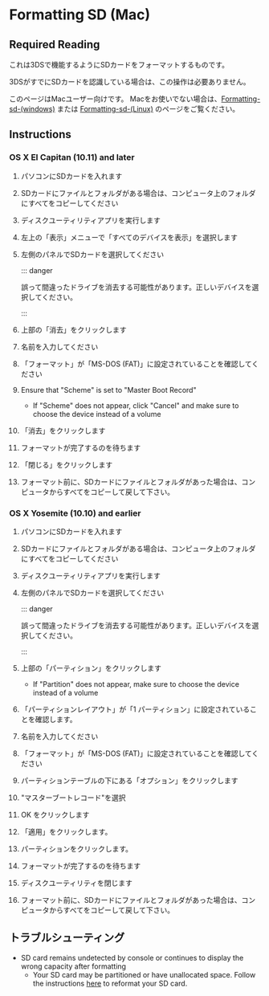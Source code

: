 # Formatting SD (Mac)

## Required Reading

これは3DSで機能するようにSDカードをフォーマットするものです。

3DSがすでにSDカードを認識している場合は、この操作は必要ありません。

このページはMacユーザー向けです。 Macをお使いでない場合は、[Formatting-sd-(windows)](formatting-sd-\(windows\)) または [Formatting-sd-(Linux)](formatting-sd-\(linux\)) のページをご覧ください。

## Instructions

### OS X El Capitan (10.11) and later

1. パソコンにSDカードを入れます

2. SDカードにファイルとフォルダがある場合は、コンピュータ上のフォルダにすべてをコピーしてください

3. ディスクユーティリティアプリを実行します

4. 左上の「表示」メニューで「すべてのデバイスを表示」を選択します

5. 左側のパネルでSDカードを選択してください

   ::: danger

   誤って間違ったドライブを消去する可能性があります。正しいデバイスを選択してください。

   :::

6. 上部の「消去」をクリックします

7. 名前を入力してください

8. 「フォーマット」が「MS-DOS (FAT)」に設定されていることを確認してください

9. Ensure that "Scheme" is set to "Master Boot Record"
   - If "Scheme" does not appear, click "Cancel" and make sure to choose the device instead of a volume

10. 「消去」をクリックします

11. フォーマットが完了するのを待ちます

12. 「閉じる」をクリックします

13. フォーマット前に、SDカードにファイルとフォルダがあった場合は、コンピュータからすべてをコピーして戻して下さい。

### OS X Yosemite (10.10) and earlier

1. パソコンにSDカードを入れます

2. SDカードにファイルとフォルダがある場合は、コンピュータ上のフォルダにすべてをコピーしてください

3. ディスクユーティリティアプリを実行します

4. 左側のパネルでSDカードを選択してください

   ::: danger

   誤って間違ったドライブを消去する可能性があります。正しいデバイスを選択してください。

   :::

5. 上部の「パーティション」をクリックします
   - If "Partition" does not appear, make sure to choose the device instead of a volume

6. 「パーティションレイアウト」が「1 パーティション」に設定されていることを確認します。

7. 名前を入力してください

8. 「フォーマット」が「MS-DOS (FAT)」に設定されていることを確認してください

9. パーティションテーブルの下にある「オプション」をクリックします

10. "マスターブートレコード"を選択

11. OK をクリックします

12. 「適用」をクリックします。

13. パーティションをクリックします。

14. フォーマットが完了するのを待ちます

15. ディスクユーティリティを閉じます

16. フォーマット前に、SDカードにファイルとフォルダがあった場合は、コンピュータからすべてをコピーして戻して下さい。

## トラブルシューティング

- SD card remains undetected by console or continues to display the wrong capacity after formatting
  - Your SD card may be partitioned or have unallocated space. Follow the instructions [here](https://wiki.hacks.guide/wiki/SD_Clean/Mac) to reformat your SD card.
